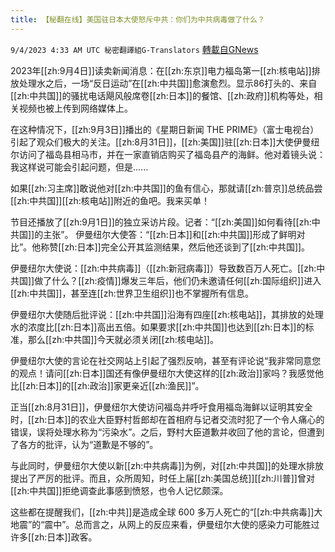 ```yaml
---
title: 【秘翻在线】美国驻日本大使怒斥中共：你们为中共病毒做了什么？
---
```

`9/4/2023 4:33 AM UTC 秘密翻譯組G-Translators` [轉載自GNews](https://gnews.org/articles/1641252)

2023年[[zh:9月4日]]读卖新闻消息：在[[zh:东京]]电力福岛第一[[zh:核电站]]排放处理水之后，一场“反日运动”在[[zh:中共国]]愈演愈烈。显示86打头的、来自[[zh:中共国]]的骚扰电话飓风般席卷[[zh:日本]]的餐馆、[[zh:政府]]机构等处，相关视频也被上传到网络媒体上。

在这种情况下，[[zh:9月3日]]播出的《星期日新闻 THE PRIME》（富士电视台）引起了观众们极大的关注。[[zh:8月31日]]，[[zh:美国]]驻[[zh:日本]]大使伊曼纽尔访问了福岛县相马市，并在一家直销店购买了福岛县产的海鲜。他对着镜头说：我这样说可能会引起问题，但是......

如果[[zh:习主席]]敢说他对[[zh:中共国]]的鱼有信心，那就请[[zh:普京]]总统品尝[[zh:中共国]][[zh:核电站]]附近的鱼吧。我来买单！

节目还播放了[[zh:9月1日]]的独立采访片段。记者：“[[zh:美国]]如何看待[[zh:中共国]]的主张”。 伊曼纽尔大使答：“[[zh:日本]]和[[zh:中共国]]形成了鲜明对比”。他称赞[[zh:日本]]完全公开其监测结果，然后他还谈到了[[zh:中共国]]。

伊曼纽尔大使说：[[zh:中共病毒]]（[[zh:新冠病毒]]）导致数百万人死亡。[[zh:中共国]]做了什么？[[zh:疫情]]爆发三年后，他们仍未邀请任何[[zh:国际组织]]进入[[zh:中共国]]，甚至连[[zh:世界卫生组织]]也不掌握所有信息。

伊曼纽尔大使随后批评说：[[zh:中共国]]沿海有四座[[zh:核电站]]，其排放的处理水的浓度比[[zh:日本]]高出五倍。如果要求[[zh:中共国]]也达到[[zh:日本]]的标准，那么[[zh:中共国]]今天就必须关闭[[zh:核电站]]。

伊曼纽尔大使的言论在社交网站上引起了强烈反响，甚至有评论说“我非常同意您的观点！请问[[zh:日本]]国还有像伊曼纽尔大使这样的[[zh:政治]]家吗？我感觉他比[[zh:日本]]的[[zh:政治]]家更亲近[[zh:渔民]]”。

正当[[zh:8月31日]]，伊曼纽尔大使访问福岛并呼吁食用福岛海鲜以证明其安全时，[[zh:日本]]的农业大臣野村哲郎却在首相府与记者交流时犯了一个令人痛心的错误，误将处理水称为“污染水”。之后，野村大臣道歉并收回了他的言论，但遭到了各方的批评，认为“道歉是不够的”。

与此同时，伊曼纽尔大使以新[[zh:中共病毒]]为例，对[[zh:中共国]]的处理水排放提出了严厉的批评。而且，众所周知，时任上届[[zh:美国总统]][[zh:川普]]曾对[[zh:中共国]]拒绝调查此事感到愤怒，也令人记忆颇深。

这些都在提醒我们，[[zh:中共]]是造成全球 600 多万人死亡的“[[zh:中共病毒]]大地震”的“震中”。总而言之，从网上的反应来看，伊曼纽尔大使的感染力可能胜过许多[[zh:日本]]政客。
